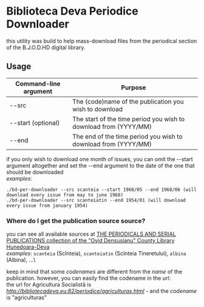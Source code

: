 # Biblioteca Deva Periodice Downloader
this utility was build to help mass-download files from the periodical section of the B.J.O.D.HD digital library.

## Usage
| Command-line argument | Purpose |
|-----------------------|---------|
| --src | The (code)name of the publication you wish to download |
| --start (optional) | The start of the time period you wish to download from (YYYY/MM) |
| --end | The end of the time period you wish to download from (YYYY/MM) |

if you only wish to download one month of issues, you can omit the --start argument altogether and set the --end argument to the date of the one that should be downloaded\
*examples*:
```
./bd-per-downloader --src scanteia --start 1968/05 --end 1968/06 (will download every issue from may to june 1968)
./bd-per-downloader --src scanteiatin --end 1954/01 (will download every issue from january 1954)
```

### Where do I get the publication source source?
you can see all available sources at [THE PERIODICALS AND SERIAL PUBLICATIONS collection of the "Ovid Densusianu" County Library Hunedoara-Deva](http://bibliotecadeva.eu:82/periodice/periodice.html)\
*examples*: `scanteia` (Scînteia), `scanteiatin` (Scînteia Tineretului), `albina` (Albina), ...\

keep in mind that some *codenames* are different from the *name* of the publication. however, you can easily find the codename in the url:\
the url for Agricultura Socialistă is *http://bibliotecadeva.eu:82/periodice/agriculturas.html* - and the *codename* is "agriculturas"
